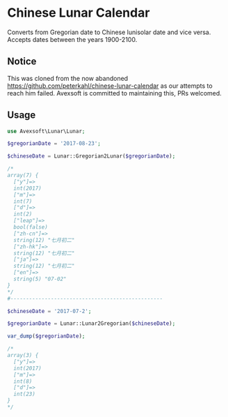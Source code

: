 # Chinese Lunar Calendar

Converts from Gregorian date to Chinese lunisolar date and vice versa. Accepts dates between the years 1900-2100.

## Notice

This was cloned from the now abandoned https://github.com/peterkahl/chinese-lunar-calendar as our attempts to reach him failed. Avexsoft is committed to maintaining this, PRs welcomed.

## Usage

```php
use Avexsoft\Lunar\Lunar;

$gregorianDate = '2017-08-23';

$chineseDate = Lunar::Gregorian2Lunar($gregorianDate);

/*
array(7) {
  ["y"]=>
  int(2017)
  ["m"]=>
  int(7)
  ["d"]=>
  int(2)
  ["leap"]=>
  bool(false)
  ["zh-cn"]=>
  string(12) "七月初二"
  ["zh-hk"]=>
  string(12) "七月初二"
  ["ja"]=>
  string(12) "七月初二"
  ["en"]=>
  string(5) "07-02"
}
*/
#-------------------------------------------------

$chineseDate = '2017-07-2';

$gregorianDate = Lunar::Lunar2Gregorian($chineseDate);

var_dump($gregorianDate);

/*
array(3) {
  ["y"]=>
  int(2017)
  ["m"]=>
  int(8)
  ["d"]=>
  int(23)
}
*/
```
